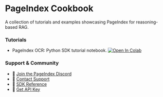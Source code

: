 # PageIndex Cookbook

A collection of tutorials and examples showcasing PageIndex for reasoning-based RAG.

### Tutorials

- PageIndex OCR: Python SDK tutorial notebook.  [![Open In Colab](https://colab.research.google.com/assets/colab-badge.svg)](https://colab.research.google.com/github/vectifyai/cookbook/blob/main/ocr/pageindex_ocr_example.ipynb)


### Support & Community

- 🤝 [Join the PageIndex Discord](https://discord.gg/VuXuf29EUj)
- 📨 [Contact Support](https://ii2abc2jejf.typeform.com/to/meB40zV0)
- 📖 [SDK Reference](https://pageindex.ai/ocr/sdk)
- 🔑 [Get API Key](https://dash.pageindex.ai/api-keys)
